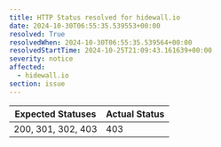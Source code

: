 ```yaml
---
title: HTTP Status resolved for hidewall.io
date: 2024-10-30T06:55:35.539553+00:00
resolved: True
resolvedWhen: 2024-10-30T06:55:35.539564+00:00
resolvedStartTime: 2024-10-25T21:09:43.161639+00:00
severity: notice
affected:
  - hidewall.io
section: issue
---
```


| Expected Statuses | Actual Status  |
|-------------------|----------------|
| 200, 301, 302, 403 | 403 |

